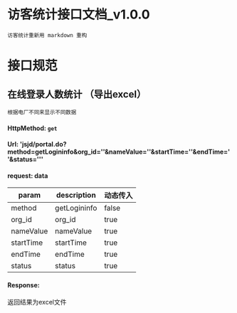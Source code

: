 
# 访客统计接口文档_v1.0.0

    访客统计重新用 markdown 重构 
    
# 接口规范

## 在线登录人数统计 （导出excel）
    根据电厂不同来显示不同数据
> 
#### HttpMethod: `get`
#### Url: 'jsjd/portal.do?method=getLogininfo&org_id=''&nameValue=''&startTime=''&endTime=''&status='''
#### request: data
param      | description        | 动态传入
-----------|--------------------|---------
method     | getLogininfo       | false
org_id     | org_id             | true
nameValue  | nameValue          | true
startTime  | startTime          | true
endTime    | endTime            | true
status     | status             | true
#### Response:      
返回结果为excel文件